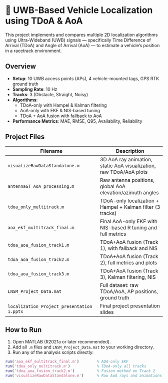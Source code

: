 # 🚗 UWB-Based Vehicle Localization using TDoA & AoA

This project implements and compares multiple 2D localization algorithms using Ultra-Wideband (UWB) signals — specifically Time Difference of Arrival (TDoA) and Angle of Arrival (AoA) — to estimate a vehicle’s position in a racetrack environment.

## Overview

- **Setup**: 10 UWB access points (APs), 4 vehicle-mounted tags, GPS RTK ground truth
- **Sampling Rate**: 10 Hz
- **Tracks**: 3 (Obstacle, Straight, Noisy)
- **Algorithms**:
  - TDoA-only with Hampel & Kalman filtering
  - AoA-only with EKF & NIS-based tuning
  - TDoA + AoA fusion with fallback to AoA
- **Performance Metrics**: MAE, RMSE, Q95, Availability, Reliability

## Project Files

| Filename                        | Description |
|----------------------------------|-------------|
| `visualizeRawDataStandalone.m`  | 3D AoA ray animation, static AoA visualization, raw TDoA/AoA plots |
| `antennaGT_AoA_processing.m`    | Raw antenna positions, global AoA elevation/azimuth angles |
| `tdoa_only_multitrack.m`        | TDoA-only localization + Hampel + Kalman filter (3 tracks) |
| `aoa_ekf_multitrack_final.m`    | Final AoA-only EKF with NIS-based R tuning and full metrics |
| `tdoa_aoa_fusion_track1.m`      | TDoA+AoA fusion (Track 1), with fallback and NIS |
| `tdoa_aoa_fusion_track2.m`      | TDoA+AoA fusion (Track 2), full metrics and plots |
| `tdoa_aoa_fusion_track3.m`      | TDoA+AoA fusion (Track 3), Kalman filtering, NIS |
| `LNSM_Project_Data.mat`         | Full dataset: raw TDoA/AoA, AP positions, ground truth |
| `localization_Project_presentation 1.pptx` | Final project presentation slides |

## How to Run

1. Open MATLAB (R2021a or later recommended).
2. Add all `.m` files and `LNSM_Project_Data.mat` to your working directory.
3. Run any of the analysis scripts directly:

```matlab
run('aoa_ekf_multitrack_final.m')        % AOA-only EKF
run('tdoa_only_multitrack.m')            % TDoA-only all tracks
run('tdoa_aoa_fusion_track2.m')          % Fusion method on Track 2
run('visualizeRawDataStandalone.m')      % Raw AoA rays and animations
